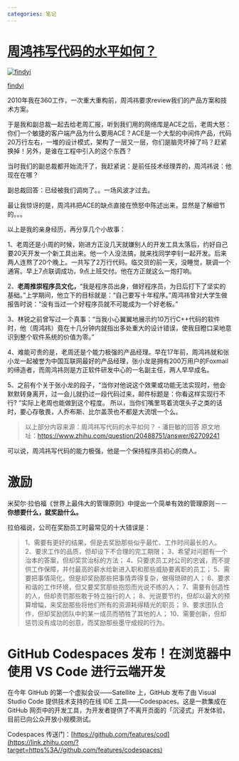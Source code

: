 ```yaml
---
categories: 笔记
---
```

# [周鸿祎写代码的水平如何？](https://www.zhihu.com/question/20488751/answer/1815902979)

[![findyi](https://pic2.zhimg.com/50/v2-76450131a117fe43798bdae3e90c2af1_s.jpg)](https://www.zhihu.com/people/yi-yang-91-9)

[findyi](https://www.zhihu.com/people/yi-yang-91-9)

2010年我在360工作，一次重大重构前，周鸿祎要求review我们的产品方案和技术方案。

于是我和副总裁一起去给老周汇报，听到我们用的网络库是ACE之后，老周大怒：你们一个敏捷的客户端产品为什么要用ACE？ACE是一个大型的中间件产品，代码20万行左右，一堆的设计模式，架构了一层又一层，你们是脑壳坏掉了吗？赶紧换掉！另外，是谁在工程中引入的这个东西？

当时我们的副总裁都开始流汗了，我赶紧说：是前任技术经理弄的，周鸿祎说：他现在在哪？

副总裁回答：已经被我们调岗了。。一场风波才过去。

最让我惊讶的是，周鸿祎把ACE的缺点直接在愤怒中陈述出来，显然是了解细节的。。。

以上是我的亲身经历，再分享几个小故事：

1、老周还是小周的时候，刚进方正没几天就嫌别人的开发工具太落后，约好自己要20天开发一个新工具出来。他一个人没法搞，就来找同学李钊一起开发。后来两人连熬了20个晚上。一共写了2万行代码。临交货的前一天，没睡觉，联调一个通宵。早上7点联调成功，9点上班交付。他在方正就这么一炮打响。

2、**老周推崇程序员文化，**“我是程序员出身，做好程序员，为日后打下了坚实的基础。”上学期间，他立下的目标就是：“自己要写十年程序。”周鸿祎曾对大学生做报告时说：“没有当过一个好程序员就不可能成为一个好老板。”

3、林锐之前曾写过一个真事：“当我小心翼翼地展示约10万行C++代码的软件时，他（周鸿祎）竟在十几分钟内就指出多处重大的设计错误，使我目瞪口呆地意识到整个软件系统的价值为零。”

4、难能可贵的是，老周还是个能力极强的产品经理。早在17年前，周鸿祎就和张小龙一起被誉为中国互联网最好的产品经理，张小龙是拥有200万用户的Foxmail的缔造者，而周鸿祎则是方正软件研发中心的一名副主任，两人早早成名。

5、之前有个关于张小龙的段子，“当你对他说这个效果或功能无法实现时，他会默默转身离开，过一会儿就扔过一段代码过来，邮件标题是：你看这样实现行不行? ”实际上老周也能做到这个程度。
所以，当你们嘴里骂着流氓头子之类的话时，要心存敬畏，人乔布斯、比尔盖茨也不都是大流氓一个么。

> 以上部分内容来源：周鸿祎写代码的水平如何？ - 潘巨敏的回答
> 原文地址：https://www.zhihu.com/question/20488751/answer/62709241

可以说，周鸿祎写代码的能力极强，他是一个保持程序员初心的商人。

# 激励

米契尔·拉伯福《世界上最伟大的管理原则》中提出一个简单有效的管理原则－－**你想要什么，就奖励什么。**

拉伯福说，公司在奖励员工时最常见的十大错误是：

> 1、需要有更好的结果，但是去奖励那些似乎最忙、工作时间最长的人。
> 2、要求工作的品质，但却设下不合理的完工期限；
> 3、希望对问题有一个治本的答案，但却奖赏治标的方法；
> 4、只要求员工对公司的忠诚，而不提供工作保障，并付最高的薪水给新进入职和那些威胁要离职的员工；
> 5、需要把事情简化，但是却奖励那些把事情弄得复杂，做得琐碎的人；
> 6、要求和谐的工作环境，但又要奖赏那些抱怨而光说不练的人；
> 7、需要有创造性的人，但却责罚那些敢于特立独行的人；
> 8、光说要节约，但却以最大的预算增幅，来奖励那些将他们所有的资源耗得精光的职员；
> 9、要求团队合作，但却奖励团队中的某一成员而牺牲了其他的人；
> 10、需要创新，但却惩罚没有成功的创意，而奖励那些墨守成规的行为。



# GitHub Codespaces 发布！在浏览器中使用 VS Code 进行云端开发

在今年 GitHub 的第一个虚拟会议——Satellite 上，GitHub 发布了由 Visual Studio Code 提供技术支持的在线 IDE 工具——Codespaces。这是一款集成在 GitHub 网页中的开发工具，为开发者提供了不离开页面的「沉浸式」开发体验，目前已向公众开放小规模测试。

Codespaces 传送门：[https://github.com/features/cod](https://link.zhihu.com/?target=https%3A//github.com/features/codespaces)